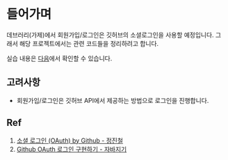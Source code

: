 # 들어가며

데브러리(가제)에서 회원가입/로그인은 깃허브의 소셜로그인을 사용할 예정입니다.
그래서 해당 프로젝트에서는 관련 코드들을 정리하려고 합니다.

실습 내용은 [다음](https://github.com/sixprincesses/test-githubOauth/blob/main/docs.md)에서 확인할 수 있습니다.

## 고려사항

- 회원가입/로그인은 깃허브 API에서 제공하는 방법으로 로그인을 진행합니다.

## Ref

1. [소셜 로그인 (OAuth) by Github - 정진철](https://velog.io/@bik1111/%EC%86%8C%EC%85%9C-%EB%A1%9C%EA%B7%B8%EC%9D%B8-OAuth-by-Github)
2. [Github OAuth 로그인 구현하기 - 자바지기](https://park-algorithm.tistory.com/entry/Github-OAuth-%EB%A1%9C%EA%B7%B8%EC%9D%B8-%EA%B5%AC%ED%98%84%ED%95%98%EA%B8%B0)
